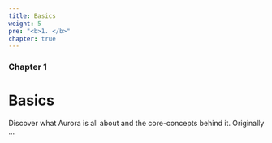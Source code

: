 ```yaml
---
title: Basics
weight: 5
pre: "<b>1. </b>"
chapter: true
---
```


### Chapter 1

# Basics

Discover what Aurora is all about and the core-concepts behind it.
Originally ...